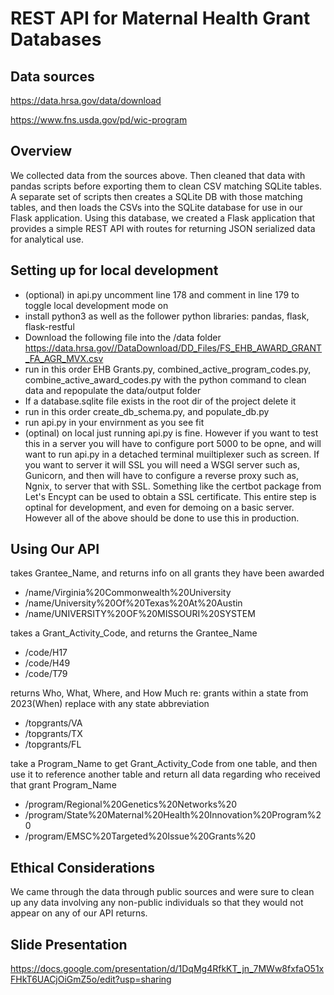 # REST API for Maternal Health Grant Databases

## Data sources 
https://data.hrsa.gov/data/download 

https://www.fns.usda.gov/pd/wic-program

## Overview
We collected data from the sources above. Then cleaned that data with pandas scripts before exporting them to clean CSV matching SQLite tables. A separate set of scripts then creates a SQLite DB with those matching tables, and then loads the CSVs into the SQLite database for use in our Flask application.
Using this database, we created a Flask application that provides a simple REST API with routes for returning JSON serialized data for analytical use.

## Setting up for local development
- (optional) in api.py uncomment line 178 and comment in line 179 to toggle local development mode on
- install python3 as well as the follower python libraries: pandas, flask, flask-restful
- Download the following file into the /data folder https://data.hrsa.gov//DataDownload/DD_Files/FS_EHB_AWARD_GRANT_FA_AGR_MVX.csv 
- run in this order EHB Grants.py, combined_active_program_codes.py, combine_active_award_codes.py with the python command to clean data and repopulate the data/output folder
- If a database.sqlite file exists in the root dir of the project delete it
- run in this order create_db_schema.py, and populate_db.py
- run api.py in your envirnment as you see fit
- (optinal) on local just running api.py is fine. However if you want to test this in a server you will have to configure port 5000 to be opne, and will want to run api.py in a detached terminal muiltiplexer such as screen. If you want to server it will SSL you will need a WSGI server such as, Gunicorn, and then will have to configure a reverse proxy such as, Ngnix, to server that with SSL. Something like the certbot package from Let's Encypt can be used to obtain a SSL certificate. This entire step is optinal for development, and even for demoing on a basic server. However all of the above should be done to use this in production.

## Using Our API
takes Grantee_Name, and returns info on all grants they have been awarded
- /name/Virginia%20Commonwealth%20University
- /name/University%20Of%20Texas%20At%20Austin
- /name/UNIVERSITY%20OF%20MISSOURI%20SYSTEM  

takes a Grant_Activity_Code, and returns the Grantee_Name
- /code/H17
- /code/H49
- /code/T79  

returns Who, What, Where, and How Much re: grants within a state from 2023(When)
replace with any state abbreviation
- /topgrants/VA
- /topgrants/TX
- /topgrants/FL  

take a Program_Name to get Grant_Activity_Code from one table, and then use it to reference
another table and return all data regarding who received that grant Program_Name
- /program/Regional%20Genetics%20Networks%20
- /program/State%20Maternal%20Health%20Innovation%20Program%20
- /program/EMSC%20Targeted%20Issue%20Grants%20  

## Ethical Considerations
We came through the data through public sources and were sure to clean up any data involving any non-public individuals so that they would not appear on any of our API returns.

## Slide Presentation
https://docs.google.com/presentation/d/1DqMg4RfkKT_jn_7MWw8fxfaO51xFHkT6UACjOiGmZ5o/edit?usp=sharing
